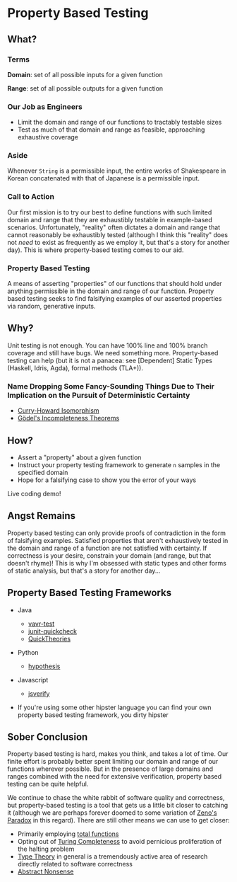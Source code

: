 # Property Based Testing

## What?

### Terms
**Domain**: set of all possible inputs for a given function

**Range**: set of all possible outputs for a given function

### Our Job as Engineers
- Limit the domain and range of our functions to tractably testable sizes
- Test as much of that domain and range as feasible, approaching exhaustive coverage

### Aside

Whenever `String` is a permissible input, the entire works of Shakespeare in Korean concatenated with that of Japanese is a permissible input.

### Call to Action

Our first mission is to try our best to define functions with such limited domain and range that they are exhaustibly testable in example-based scenarios.
Unfortunately, "reality" often dictates a domain and range that cannot reasonably be exhaustibly tested
(although I think this "reality" does not *need* to exist as frequently as we employ it, but that's a story for another day).
This is where property-based testing comes to our aid.

### Property Based Testing
A means of asserting "properties" of our functions that should hold under anything permissible in the domain and range of our function.
Property based testing seeks to find falsifying examples of our asserted properties via random, generative inputs.


## Why?

Unit testing is not enough. You can have 100% line and 100% branch coverage and still have bugs.
We need something more. Property-based testing can help (but it is not a panacea: see [Dependent] Static Types (Haskell, Idris, Agda), formal methods (TLA+)).

### Name Dropping Some Fancy-Sounding Things Due to Their Implication on the Pursuit of Deterministic Certainty
- [Curry-Howard Isomorphism](https://en.wikipedia.org/wiki/Curry%E2%80%93Howard_correspondence) 
- [Gödel's Incompleteness Theorems](https://en.wikipedia.org/wiki/G%C3%B6del%27s_incompleteness_theorems)


## How?

- Assert a "property" about a given function
- Instruct your property testing framework to generate `n` samples in the specified domain
- Hope for a falsifying case to show you the error of your ways

Live coding demo!


## Angst Remains
Property based testing can only provide proofs of contradiction in the form of falsifying examples.
Satisfied properties that aren't exhaustively tested in the domain and range of a function are not satisfied with certainty.
If correctness is your desire, constrain your domain (and range, but that doesn't rhyme)!
This is why I'm obsessed with static types and other forms of static analysis, but that's a story for another day...


## Property Based Testing Frameworks

- Java
  - [vavr-test](http://www.vavr.io/vavr-docs/#_property_checking)
  - [junit-quickcheck](https://github.com/pholser/junit-quickcheck)
  - [QuickTheories](https://github.com/ncredinburgh/QuickTheories)
  
- Python
  - [hypothesis](https://hypothesis.readthedocs.io/en/latest/)
  
- Javascript
  - [jsverify](https://github.com/jsverify/jsverify)
  
- If you're using some other hipster language you can find your own property based testing framework, you dirty hipster


## Sober Conclusion
Property based testing is hard, makes you think, and takes a lot of time.
Our finite effort is probably better spent limiting our domain and range of our functions wherever possible.
But in the presence of large domains and ranges combined with the need for extensive verification, property based testing can be quite helpful.

We continue to chase the white rabbit of software quality and correctness, but property-based testing is a tool that gets us a little bit closer to catching it
(although we are perhaps forever doomed to some variation of [Zeno's Paradox](https://en.wikipedia.org/wiki/Zeno%27s_paradoxes) in this regard).
There are still other means we can use to get closer:
- Primarily employing [total functions](https://en.wikipedia.org/wiki/Partial_function#Total_function)
- Opting out of [Turing Completeness](https://en.wikipedia.org/wiki/Turing_completeness) to avoid pernicious proliferation of the halting problem
- [Type Theory](https://en.wikipedia.org/wiki/Type_theory) in general is a tremendously active area of research directly related to software correctness
- [Abstract Nonsense](https://en.wikipedia.org/wiki/Category_theory)

